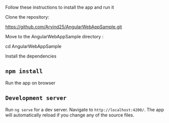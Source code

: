 Follow these instructions to install the app and run it

Clone the repository:

https://github.com/Arvind25/AngularWebAppSample.git

Move to the AngularWebAppSample directory :

cd AngularWebAppSample

Install the dependencies

## `npm install`

Run the app on browser

## `Development server`

Run `ng serve` for a dev server. Navigate to `http://localhost:4200/`. The app will automatically reload if you change any of the source files.

